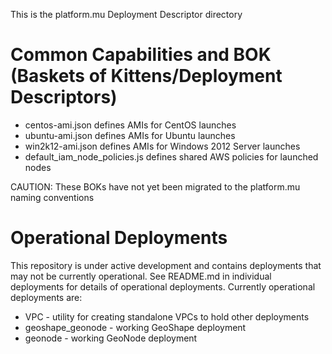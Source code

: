 This is the platform.mu Deployment Descriptor directory

Common Capabilities and BOK (Baskets of Kittens/Deployment Descriptors)
=======================================================================
- centos-ami.json defines AMIs for CentOS launches
- ubuntu-ami.json defines AMIs for Ubuntu launches
- win2k12-ami.json defines AMIs for Windows 2012 Server launches
- default_iam_node_policies.js defines shared AWS policies for launched nodes

CAUTION: These BOKs have not yet been migrated to the platform.mu naming conventions

Operational Deployments
==================
This repository is under active development and contains deployments that may not be currently operational.  See README.md in individual deployments for details of operational deployments.  Currently operational deployments are:
- VPC - utility for creating standalone VPCs to hold other deployments
- geoshape_geonode - working GeoShape deployment 
- geonode - working GeoNode deployment